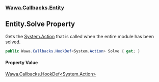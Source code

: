 ### [Wawa.Callbacks](Wawa.Callbacks.md 'Wawa.Callbacks').[Entity](Entity.md 'Wawa.Callbacks.Entity')

## Entity.Solve Property

Gets the [System.Action](https://docs.microsoft.com/en-us/dotnet/api/System.Action 'System.Action') that is called when the entire module has been solved.

```csharp
public Wawa.Callbacks.HookDef<System.Action> Solve { get; }
```

#### Property Value
[Wawa.Callbacks.HookDef&lt;](HookDef{T}.md 'Wawa.Callbacks.HookDef<T>')[System.Action](https://docs.microsoft.com/en-us/dotnet/api/System.Action 'System.Action')[&gt;](HookDef{T}.md 'Wawa.Callbacks.HookDef<T>')